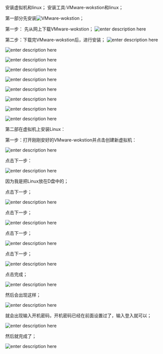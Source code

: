 安装虚拟机和linux；
安装工具:VMware-wokstion和linux；


第一部分先安装![VMware-wokstion][1]；

第一步：
先从网上下载VMware-wokstion；
![enter description here][2]


  第二步：下载完VMware-wokstion后，进行安装；
  ![enter description here][3]


  ![enter description here][4]

![enter description here][5]

![enter description here][6]

![enter description here][7]

![enter description here][8]

![enter description here][9]

![enter description here][10]

![enter description here][11]


  
  第二部在虚拟机上安装Linux：
  
  第一步：打开刚刚安好的VMware-wokstion并点击创建新虚拟机：
  
![enter description here][12]

点击下一步：

![enter description here][13]

因为我是把Linux放在D盘中的；

点击下一步；

![enter description here][14]

点击下一步；

![enter description here][15]

点击下一步；

![enter description here][16]

点击下一步；

![enter description here][17]

点击完成；

![enter description here][18]


然后会出现这样；

![enter description here][19]

就会出现输入开机密码，开机密码已经在前面设置过了，输入登入就可以；

![enter description here][20]

然后就完成了；

![enter description here][21]


  [1]: ./images/1522329691272.jpg
  [2]: ./images/1522327892260.jpg
  [3]: ./images/1522327936636.jpg
  [4]: ./images/1522327983212.jpg
  [5]: ./images/1522328072802.jpg
  [6]: ./images/1522328100044.jpg
  [7]: ./images/1522328135042.jpg
  [8]: ./images/1522328195580.jpg
  [9]: ./images/1522328224206.jpg
  [10]: ./images/1522328245460.jpg
  [11]: ./images/1522328371086.jpg
  [12]: ./images/1522330210746.jpg
  [13]: ./images/1522330275246.jpg
  [14]: ./images/1522331822894.jpg
  [15]: ./images/1522332381908.jpg
  [16]: ./images/1522332577142.jpg
  [17]: ./images/1522332619956.jpg
  [18]: ./images/1522332706622.jpg
  [19]: ./images/1522332894442.jpg
  [20]: ./images/1522334348080.jpg
  [21]: ./images/1522334737702.jpg